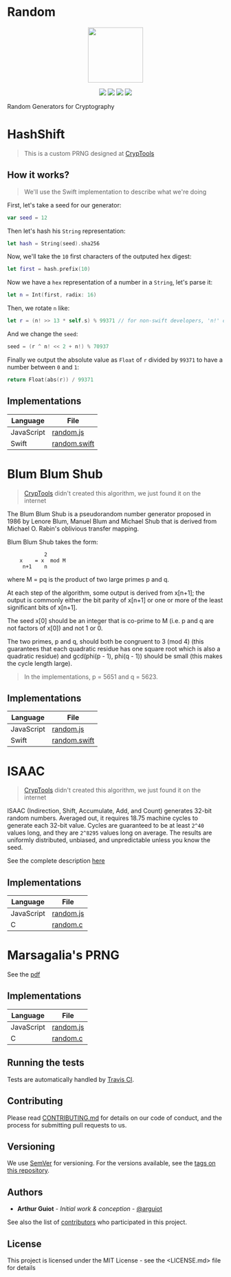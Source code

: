 # Random
<p align="center">
<!-- replace image by project Image -->
<img height="128" src="https://cryptools.github.io/img/Random.svg">
</p>
<p align="center">
<img src="https://cryptools.github.io/img/status/implemented.svg">
<img src="https://img.shields.io/travis/CrypTools/Random.svg">
<img src="https://img.shields.io/github/license/Cryptools/Random.svg">
<img src="https://img.shields.io/github/contributors/Cryptools/Random.svg">
</p>
Random Generators for Cryptography

# HashShift

> This is a custom PRNG designed at [CrypTools](https://cryptools.github.io)

## How it works?

> We'll use the Swift implementation to describe what we're doing

First, let's take a seed for our generator:

```swift
var seed = 12
```

Then let's hash his `String` representation:

```swift
let hash = String(seed).sha256
```

Now, we'll take the `10` first characters of the outputed hex digest:

```swift
let first = hash.prefix(10)
```

Now we have a `hex` representation of a number in a `String`, let's parse it:

```swift
let n = Int(first, radix: 16)
```

Then, we rotate `n` like:

```swift
let r = (n! >> 13 * self.s) % 99371 // for non-swift developers, 'n!' doesn't mean n factorial but the unwrapped value of n
```

And we change the `seed`:

```swift
seed = (r ^ n! << 2 + n!) % 70937
```

Finally we output the absolute value as `Float` of `r` divided by `99371` to have a number between `0` and `1`:

```swift
return Float(abs(r)) / 99371
```

## Implementations

**Language** | **File**
------------ | --------------------------------------------
JavaScript   | [random.js](HashShift/js/random.js)
Swift        | [random.swift](HashShift/swift/random.swift)

# Blum Blum Shub

> [CrypTools](https://cryptools.github.io) didn't created this algorithm, we just found it on the internet

The Blum Blum Shub is a pseudorandom number generator proposed in 1986 by Lenore Blum, Manuel Blum and Michael Shub that is derived from Michael O. Rabin's oblivious transfer mapping.

Blum Blum Shub takes the form:

```
            2
    x    = x  mod M
     n+1    n
```

where M = pq is the product of two large primes p and q.

At each step of the algorithm, some output is derived from x[n+1]; the output is commonly either the bit parity of x[n+1] or one or more of the least significant bits of x[n+1].

The seed x[0] should be an integer that is co-prime to M (i.e. p and q are not factors of x[0]) and not 1 or 0.

The two primes, p and q, should both be congruent to 3 (mod 4) (this guarantees that each quadratic residue has one square root which is also a quadratic residue) and gcd(phi(p - 1), phi(q - 1)) should be small (this makes the cycle length large).

> In the implementations, p = 5651 and q = 5623.

## Implementations

**Language** | **File**
------------ | -------------------------------------------------
JavaScript   | [random.js](Blum_Blum_Shub/js/random.js)
Swift        | [random.swift](Blum_Blum_Shub/swift/random.swift)

# ISAAC

> [CrypTools](https://cryptools.github.io) didn't created this algorithm, we just found it on the internet

ISAAC (Indirection, Shift, Accumulate, Add, and Count) generates 32-bit random numbers. Averaged out, it requires 18.75 machine cycles to generate each 32-bit value. Cycles are guaranteed to be at least `2^40` values long, and they are `2^8295` values long on average. The results are uniformly distributed, unbiased, and unpredictable unless you know the seed.

See the complete description [here](http://burtleburtle.net/bob/rand/isaacafa.html#prize)

## Implementations

**Language** | **File**
------------ | -------------------------------
JavaScript   | [random.js](ISAAC/js/random.js)
C            | [random.c](ISAAC/c/random.c)

# Marsagalia's PRNG

See the [pdf](Marsagalia/info.pdf)

## Implementations

**Language** | **File**
------------ | ------------------------------------
JavaScript   | [random.js](Marsagalia/js/random.js)
C            | [random.c](Marsagalia/c/random.c)

## Running the tests

Tests are automatically handled by [Travis CI](https://travis-ci.org/CrypTools/BitShiftCipher/).

## Contributing

Please read [CONTRIBUTING.md](https://github.com/CrypTools/cryptools.github.io/blob/master/CONTRIBUTING.md) for details on our code of conduct, and the process for submitting pull requests to us.

## Versioning

We use [SemVer](http://semver.org/) for versioning. For the versions available, see the [tags on this repository](https://github.com/CrypTools/BitShiftCipher/tags).

## Authors

- **Arthur Guiot** - _Initial work & conception_ - [@arguiot](https://github.com/arguiot)

See also the list of [contributors](https://github.com/CrypTools/BitShiftCipher/contributors) who participated in this project.

## License

This project is licensed under the MIT License - see the <LICENSE.md> file for details

